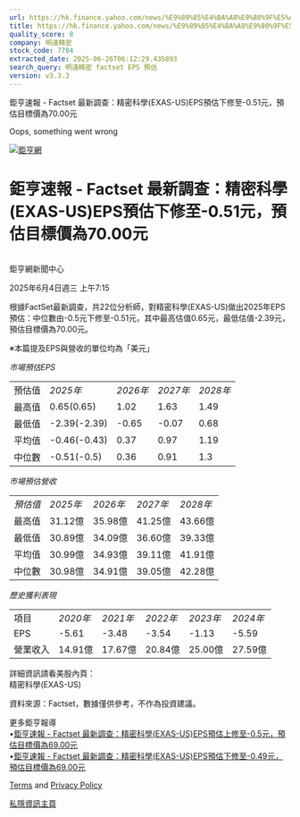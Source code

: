 ```yaml
---
url: https://hk.finance.yahoo.com/news/%E9%89%85%E4%BA%A8%E9%80%9F%E5%A0%B1-factset-%E6%9C%80%E6%96%B0%E8%AA%BF%E6%9F%A5-%E7%B2%BE%E5%AF%86%E7%A7%91%E5%AD%B8-exas-121521359.html
title: https://hk.finance.yahoo.com/news/%E9%89%85%E4%BA%A8%E9%80%9F%E5%A0%B1-factset-%E6%9C%80%E6%96%B0%E8
quality_score: 8
company: 明遠精密
stock_code: 7704
extracted_date: 2025-06-26T06:12:29.435893
search_query: 明遠精密 factset EPS 預估
version: v3.3.3
---
```


鉅亨速報 - Factset 最新調查：精密科學(EXAS-US)EPS預估下修至-0.51元，預估目標價為70.00元 


Oops, something went wrong

 

[![鉅亨網](https://s.yimg.com/ny/api/res/1.2/UM5hrThmhlnSiBO4o4qlLg--/YXBwaWQ9aGlnaGxhbmRlcjt3PTE0NjtoPTQ4O2NmPXdlYnA-/https://s.yimg.com/os/creatr-uploaded-images/2020-01/147c7630-36ab-11ea-ae7c-5ee7a0016555)](http://www.cnyes.com/ "鉅亨網")

# 鉅亨速報 - Factset 最新調查：精密科學(EXAS-US)EPS預估下修至-0.51元，預估目標價為70.00元

![](data:image/gif;base64,R0lGODlhAQABAIAAAAAAAP///ywAAAAAAQABAAACAUwAOw==)

鉅亨網新聞中心

2025年6月4日週三 上午7:15

根據FactSet最新調查，共22位分析師，對精密科學(EXAS-US)做出2025年EPS預估：中位數由-0.5元下修至-0.51元，其中最高估值0.65元，最低估值-2.39元，預估目標價為70.00元。

※本篇提及EPS與營收的單位均為「美元」

*市場預估EPS*

|  |  |  |  |  |
| --- | --- | --- | --- | --- |
| 預估值 | *2025年* | *2026年* | *2027年* | *2028年* |
| 最高值 | 0.65(0.65) | 1.02 | 1.63 | 1.49 |
| 最低值 | -2.39(-2.39) | -0.65 | -0.07 | 0.68 |
| 平均值 | -0.46(-0.43) | 0.37 | 0.97 | 1.19 |
| 中位數 | -0.51(-0.5) | 0.36 | 0.91 | 1.3 |

*市場預估營收*

|  |  |  |  |  |
| --- | --- | --- | --- | --- |
| *預估值* | *2025年* | *2026年* | *2027年* | *2028年* |
| 最高值 | 31.12億 | 35.98億 | 41.25億 | 43.66億 |
| 最低值 | 30.89億 | 34.09億 | 36.60億 | 39.33億 |
| 平均值 | 30.99億 | 34.93億 | 39.11億 | 41.91億 |
| 中位數 | 30.98億 | 34.91億 | 39.05億 | 42.28億 |

*歷史獲利表現*

|  |  |  |  |  |  |
| --- | --- | --- | --- | --- | --- |
| 項目 | *2020年* | *2021年* | *2022年* | *2023年* | *2024年* |
| EPS | -5.61 | -3.48 | -3.54 | -1.13 | -5.59 |
| 營業收入 | 14.91億 | 17.67億 | 20.84億 | 25.00億 | 27.59億 |

詳細資訊請看美股內頁：  
精密科學(EXAS-US)

資料來源：Factset，數據僅供參考，不作為投資建議。

更多鉅亨報導  
•[鉅亨速報 - Factset 最新調查：精密科學(EXAS-US)EPS預估上修至-0.5元，預估目標價為69.00元](https://news.cnyes.com/news/id/5975717?utm_source=yahoo&utm_medium=RSS&utm_campaign=relate)  
•[鉅亨速報 - Factset 最新調查：精密科學(EXAS-US)EPS預估下修至-0.49元，預估目標價為69.00元](https://news.cnyes.com/news/id/5959265?utm_source=yahoo&utm_medium=RSS&utm_campaign=relate)

[Terms](https://guce.yahoo.com/terms?locale=zh-Hant-HK)  and [Privacy Policy](https://guce.yahoo.com/privacy-policy?locale=zh-Hant-HK)

[私隱資訊主頁](https://guce.yahoo.com/privacy-dashboard?locale=zh-Hant-HK)